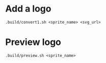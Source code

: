 # Add a logo

    .build/convert1.sh <sprite_name> <svg_url>

# Preview logo

    .build/preview.sh <sprite_name>
